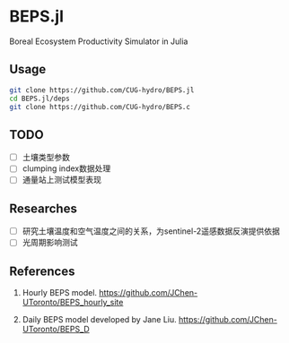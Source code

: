 # BEPS.jl

Boreal Ecosystem Productivity Simulator in Julia

<!-- badges: start -->
<!-- badges: end -->


## Usage
```bash
git clone https://github.com/CUG-hydro/BEPS.jl
cd BEPS.jl/deps
git clone https://github.com/CUG-hydro/BEPS.c
```

## TODO

- [ ] 土壤类型参数
- [ ] clumping index数据处理
- [ ] 通量站上测试模型表现

## Researches

- [ ] 研究土壤温度和空气温度之间的关系，为sentinel-2遥感数据反演提供依据
- [ ] 光周期影响测试

## References

1. Hourly BEPS model. <https://github.com/JChen-UToronto/BEPS_hourly_site>

2. Daily BEPS model developed by Jane Liu. <https://github.com/JChen-UToronto/BEPS_D>
